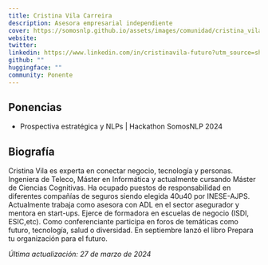 ```yaml
---
title: Cristina Vila Carreira
description: Asesora empresarial independiente
cover: https://somosnlp.github.io/assets/images/comunidad/cristina_vila.jpeg
website: 
twitter: 
linkedin: https://www.linkedin.com/in/cristinavila-futuro?utm_source=share&utm_campaign=share_via&utm_content=profile&utm_medium=ios_app
github: ""
huggingface: ""
community: Ponente
---
```


## Ponencias

- Prospectiva estratégica y NLPs | Hackathon SomosNLP 2024

<EventSummary
    description="Contaremos metodologías de diseño de futuros que podáis aplicar para traer al presente casos de uso de futuro de las tecnologías relacionadas con el NLP."
    poster="https://somosnlp.github.io/assets/images/eventos/240319_cristina_vila.jpg"
    video="https://www.youtube.com/embed/3StMUo_bqic"
/>

## Biografía

Cristina Vila es experta en conectar negocio, tecnología y personas. Ingeniera de Teleco, Máster en Informática y actualmente cursando Máster de Ciencias Cognitivas. Ha ocupado puestos de responsabilidad en diferentes compañías de seguros siendo elegida 40u40 por INESE-AJPS. Actualmente trabaja como asesora con ADL en el sector asegurador y mentora en start-ups. Ejerce de formadora en escuelas de negocio (ISDI, ESIC,etc). Como conferenciante participa en foros de temáticas como futuro, tecnología, salud o diversidad. En septiembre lanzó el libro Prepara tu organización para el futuro.

*Última actualización: 27 de marzo de 2024*
